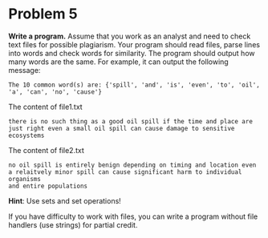 # Problem 5

**Write a program.** Assume that you work as an analyst and need to check text files for possible plagiarism. Your program should read files, parse lines into words and check words for similarity. The program should output how many words are the same. For example, it can output the following message:

~~~
The 10 common word(s) are: {'spill', 'and', 'is', 'even', 'to', 'oil', 'a', 'can', 'no', 'cause'}
~~~

The content of file1.txt

~~~
there is no such thing as a good oil spill if the time and place are
just right even a small oil spill can cause damage to sensitive ecosystems
~~~

The content of file2.txt

~~~
no oil spill is entirely benign depending on timing and location even
a relaitvely minor spill can cause significant harm to individual organisms
and entire populations
~~~

**Hint**: Use sets and set operations!  

If you have difficulty to work with files, you can write a program without file handlers (use strings) for partial credit.